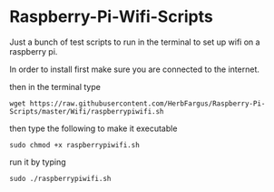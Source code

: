 # Raspberry-Pi-Wifi-Scripts

Just a bunch of test scripts to run in the terminal to set up wifi on a raspberry pi.

In order to install first make sure you are connected to the internet.

then in the terminal type
```
wget https://raw.githubusercontent.com/HerbFargus/Raspberry-Pi-Scripts/master/Wifi/raspberrypiwifi.sh
```
then type the following to make it executable
```
sudo chmod +x raspberrypiwifi.sh
```
run it by typing
```
sudo ./raspberrypiwifi.sh
```

